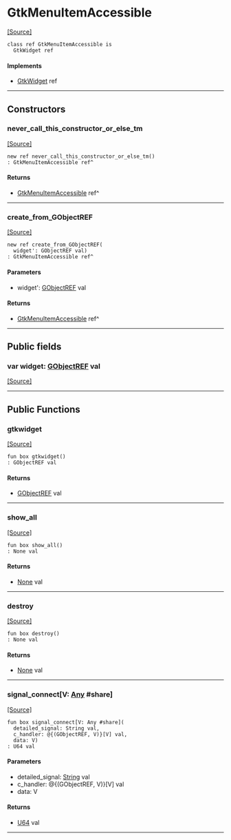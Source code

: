 # GtkMenuItemAccessible
<span class="source-link">[[Source]](src/gtk3/GtkMenuItemAccessible.md#L6)</span>
```pony
class ref GtkMenuItemAccessible is
  GtkWidget ref
```

#### Implements

* [GtkWidget](gtk3-GtkWidget.md) ref

---

## Constructors

### never_call_this_constructor_or_else_tm
<span class="source-link">[[Source]](src/gtk3/GtkMenuItemAccessible.md#L10)</span>


```pony
new ref never_call_this_constructor_or_else_tm()
: GtkMenuItemAccessible ref^
```

#### Returns

* [GtkMenuItemAccessible](gtk3-GtkMenuItemAccessible.md) ref^

---

### create_from_GObjectREF
<span class="source-link">[[Source]](src/gtk3/GtkMenuItemAccessible.md#L13)</span>


```pony
new ref create_from_GObjectREF(
  widget': GObjectREF val)
: GtkMenuItemAccessible ref^
```
#### Parameters

*   widget': [GObjectREF](gtk3-..-gobject-GObjectREF.md) val

#### Returns

* [GtkMenuItemAccessible](gtk3-GtkMenuItemAccessible.md) ref^

---

## Public fields

### var widget: [GObjectREF](gtk3-..-gobject-GObjectREF.md) val
<span class="source-link">[[Source]](src/gtk3/GtkMenuItemAccessible.md#L7)</span>



---

## Public Functions

### gtkwidget
<span class="source-link">[[Source]](src/gtk3/GtkMenuItemAccessible.md#L9)</span>


```pony
fun box gtkwidget()
: GObjectREF val
```

#### Returns

* [GObjectREF](gtk3-..-gobject-GObjectREF.md) val

---

### show_all
<span class="source-link">[[Source]](src/gtk3/GtkWidget.md#L4)</span>


```pony
fun box show_all()
: None val
```

#### Returns

* [None](builtin-None.md) val

---

### destroy
<span class="source-link">[[Source]](src/gtk3/GtkWidget.md#L10)</span>


```pony
fun box destroy()
: None val
```

#### Returns

* [None](builtin-None.md) val

---

### signal_connect\[V: [Any](builtin-Any.md) #share\]
<span class="source-link">[[Source]](src/gtk3/GtkWidget.md#L13)</span>


```pony
fun box signal_connect[V: Any #share](
  detailed_signal: String val,
  c_handler: @{(GObjectREF, V)}[V] val,
  data: V)
: U64 val
```
#### Parameters

*   detailed_signal: [String](builtin-String.md) val
*   c_handler: @{(GObjectREF, V)}[V] val
*   data: V

#### Returns

* [U64](builtin-U64.md) val

---

